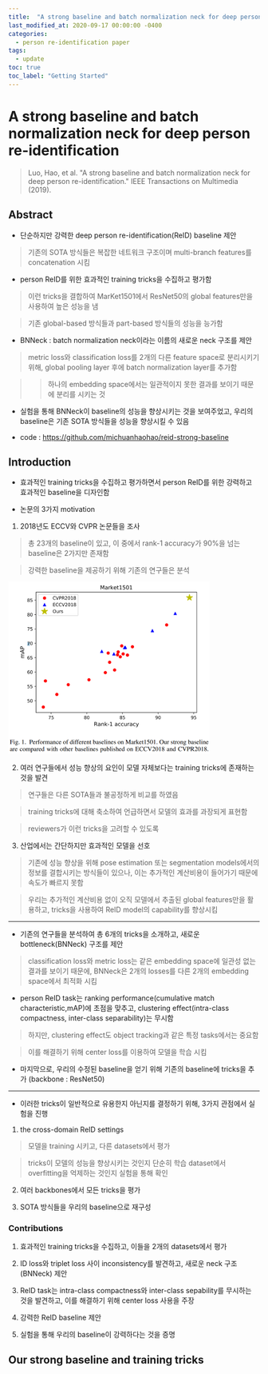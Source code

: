 ```yaml
---
title:  "A strong baseline and batch normalization neck for deep person re-identification review"
last_modified_at: 2020-09-17 00:00:00 -0400
categories: 
  - person re-identification paper
tags:
  - update
toc: true
toc_label: "Getting Started"
---
```


# A strong baseline and batch normalization neck for deep person re-identification
> Luo, Hao, et al. "A strong baseline and batch normalization neck for deep person re-identification." IEEE Transactions on Multimedia (2019).

## Abstract

* 단순하지만 강력한 deep person re-identification(ReID) baseline 제안

> 기존의 SOTA 방식들은 복잡한 네트워크 구조이며 multi-branch features를 concatenation 시킴

* person ReID를 위한 효과적인 training tricks을 수집하고 평가함

> 이런 tricks을 결합하여 MarKet1501에서 ResNet50의 global features만을 사용하여 높은 성능을 냄 

> 기존 global-based 방식들과 part-based 방식들의 성능을 능가함

* BNNeck : batch normalization neck이라는 이름의 새로운 neck 구조를 제안

> metric loss와 classification loss를 2개의 다른 feature space로 분리시키기 위해, global pooling layer 후에 batch normalization layer를 추가함

> > 하나의 embedding space에서는 일관적이지 못한 결과를 보이기 때문에 분리를 시키는 것

* 실험을 통해 BNNeck이 baseline의 성능을 향상시키는 것을 보여주었고, 우리의 baseline은 기존 SOTA 방식들을 성능을 향상시킬 수 있음

* code : https://github.com/michuanhaohao/reid-strong-baseline

## Introduction

* 효과적인 training tricks을 수집하고 평가하면서 person ReID를 위한 강력하고 효과적인 baseline을 디자인함

* 논문의 3가지 motivation

1) 2018년도 ECCV와 CVPR 논문들을 조사

> 총 23개의 baseline이 있고, 이 중에서 rank-1 accuracy가 90%을 넘는 baseline은 2가지만 존재함

> 강력한 baseline을 제공하기 위해 기존의 연구들은 분석

<img src="/assets/img/BNNeck/fig1.PNG" width="80%" height="80%" title="70px" alt="memoryblock">

2) 여러 연구들에서 성능 향상의 요인이 모델 자체보다는 training tricks에 존재하는 것을 발견

> 연구들은 다른 SOTA들과 불공정하게 비교를 하였음

>  training tricks에 대해 축소하여 언급하면서 모델의 효과를 과장되게 표현함

> reviewers가 이런 tricks을 고려할 수 있도록 

3) 산업에서는 간단하지만 효과적인 모델을 선호

> 기존에 성능 향상을 위해 pose estimation 또는 segmentation models에서의 정보를 결합시키는 방식들이 있으나, 이는 추가적인 계산비용이 들어가기 때문에 속도가 빠르지 못함

> 우리는 추가적인 계산비용 없이 오직 모델에서 추출된 global features만을 활용하고, tricks을 사용하여 ReID model의 capability를 향상시킴

* * *

* 기존의 연구들을 분석하여 총 6개의 tricks을 소개하고, 새로운 bottleneck(BNNeck) 구조를 제안

> classification loss와 metric loss는 같은 embedding space에 일관성 없는 결과를 보이기 때문에, BNNeck은 2개의 losses를 다른 2개의 embedding space에서 최적화 시킴

* person ReID task는 ranking performance(cumulative match characteristic,mAP)에 초점을 맞추고, clustering effect(intra-class compactness, inter-class separability)는
무시함

> 하지만, clustering effect도 object tracking과 같은 특정 tasks에서는 중요함

> 이를 해결하기 위해 center loss를 이용하여 모델을 학습 시킴

* 마지막으로, 우리의 수정된 baseline을 얻기 위해 기존의 baseline에 tricks을 추가 (backbone : ResNet50)

* * *

* 이러한 tricks이 일반적으로 유용한지 아닌지를 결정하기 위해, 3가지 관점에서 실험을 진행

1) the cross-domain ReID settings 

> 모델을 training 시키고, 다른 datasets에서 평가

> tricks이 모델의 성능을 향상시키는 것인지 단순히 학습 dataset에서 overfitting을 억제하는 것인지 실험을 통해 확인

2) 여러 backbones에서 모든 tricks을 평가

3) SOTA 방식들을 우리의 baseline으로 재구성

### Contributions

1. 효과적인 training tricks을 수집하고, 이들을 2개의 datasets에서 평가

2. ID loss와 triplet loss 사이 inconsistency를 발견하고, 새로운 neck 구조(BNNeck) 제안

3. ReID task는 intra-class compactness와 inter-class sepability를 무시하는 것을 발견하고, 이를 해결하기 위해 center loss 사용을 주장

4. 강력한 ReID baseline 제안

5. 실험을 통해 우리의 baseline이 강력하다는 것을 증명

## Our strong baseline and training tricks








